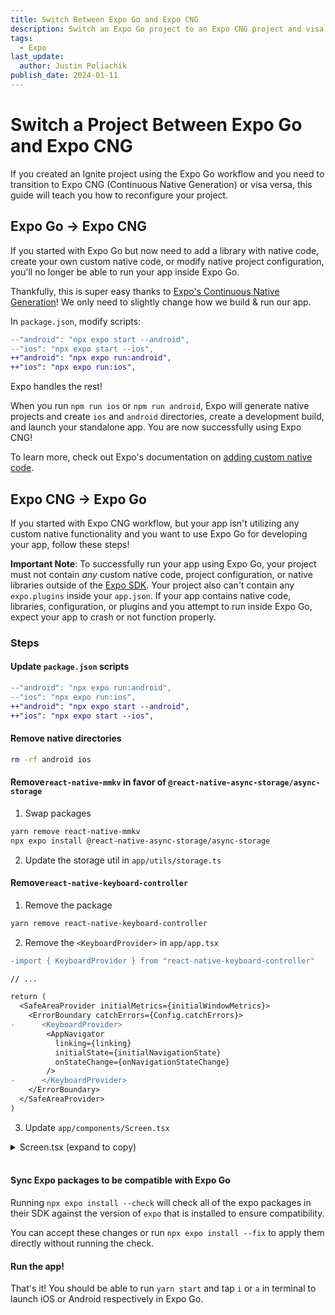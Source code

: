 ```yaml
---
title: Switch Between Expo Go and Expo CNG
description: Switch an Expo Go project to an Expo CNG project and visa versa
tags:
  - Expo
last_update:
  author: Justin Poliachik
publish_date: 2024-01-11
---
```


# Switch a Project Between Expo Go and Expo CNG

If you created an Ignite project using the Expo Go workflow and you need to transition to Expo CNG (Continuous Native Generation) or visa versa, this guide will teach you how to reconfigure your project.

## Expo Go -> Expo CNG

If you started with Expo Go but now need to add a library with native code, create your own custom native code, or modify native project configuration, you'll no longer be able to run your app inside Expo Go.

Thankfully, this is super easy thanks to [Expo's Continuous Native Generation](https://docs.expo.dev/workflow/continuous-native-generation/)!
We only need to slightly change how we build & run our app.

In `package.json`, modify scripts:

```diff
--"android": "npx expo start --android",
--"ios": "npx expo start --ios",
++"android": "npx expo run:android",
++"ios": "npx expo run:ios",
```

Expo handles the rest!

When you run `npm run ios` or `npm run android`, Expo will generate native projects and create `ios` and `android` directories, create a development build, and launch your standalone app. You are now successfully using Expo CNG!

To learn more, check out Expo's documentation on [adding custom native code](https://docs.expo.dev/workflow/customizing/).

## Expo CNG -> Expo Go

If you started with Expo CNG workflow, but your app isn't utilizing any custom native functionality and you want to use Expo Go for developing your app, follow these steps!

**Important Note**: To successfully run your app using Expo Go, your project must not contain _any_ custom native code, project configuration, or native libraries outside of the [Expo SDK](https://docs.expo.dev/versions/latest/). Your project also can't contain any `expo.plugins` inside your `app.json`. If your app contains native code, libraries, configuration, or plugins and you attempt to run inside Expo Go, expect your app to crash or not function properly.

### Steps

#### Update `package.json` scripts

```diff
--"android": "npx expo run:android",
--"ios": "npx expo run:ios",
++"android": "npx expo start --android",
++"ios": "npx expo start --ios",
```

#### Remove native directories

```bash
rm -rf android ios
```

#### Remove`react-native-mmkv` in favor of `@react-native-async-storage/async-storage`

1. Swap packages

```bash
yarn remove react-native-mmkv
npx expo install @react-native-async-storage/async-storage
```

2. Update the storage util in `app/utils/storage.ts`

#### Remove`react-native-keyboard-controller`

1. Remove the package

```bash
yarn remove react-native-keyboard-controller
```

2. Remove the `<KeyboardProvider>` in `app/app.tsx`

```diff
-import { KeyboardProvider } from "react-native-keyboard-controller"

// ...

return (
  <SafeAreaProvider initialMetrics={initialWindowMetrics}>
    <ErrorBoundary catchErrors={Config.catchErrors}>
-      <KeyboardProvider>
        <AppNavigator
          linking={linking}
          initialState={initialNavigationState}
          onStateChange={onNavigationStateChange}
        />
-      </KeyboardProvider>
    </ErrorBoundary>
  </SafeAreaProvider>
)
```

3. Update `app/components/Screen.tsx`

<details>
  <summary>Screen.tsx (expand to copy)</summary>

```tsx title="/app/components/Screen.tsx"
import { useScrollToTop } from "@react-navigation/native";
import { StatusBar, StatusBarProps, StatusBarStyle } from "expo-status-bar";
import React, { useRef, useState } from "react";
import {
  KeyboardAvoidingView,
  KeyboardAvoidingViewProps,
  LayoutChangeEvent,
  Platform,
  ScrollView,
  ScrollViewProps,
  StyleProp,
  View,
  ViewStyle,
} from "react-native";
import { $styles } from "@/theme";
import { ExtendedEdge, useSafeAreaInsetsStyle } from "@/utils/useSafeAreaInsetsStyle";
import { useAppTheme } from "@/utils/useAppTheme";

interface BaseScreenProps {
  /**
   * Children components.
   */
  children?: React.ReactNode;
  /**
   * Style for the outer content container useful for padding & margin.
   */
  style?: StyleProp<ViewStyle>;
  /**
   * Style for the inner content container useful for padding & margin.
   */
  contentContainerStyle?: StyleProp<ViewStyle>;
  /**
   * Override the default edges for the safe area.
   */
  safeAreaEdges?: ExtendedEdge[];
  /**
   * Background color
   */
  backgroundColor?: string;
  /**
   * Status bar setting. Defaults to dark.
   */
  statusBarStyle?: StatusBarStyle;
  /**
   * By how much should we offset the keyboard? Defaults to 0.
   */
  keyboardOffset?: number;
  /**
   * Pass any additional props directly to the StatusBar component.
   */
  StatusBarProps?: StatusBarProps;
  /**
   * Pass any additional props directly to the KeyboardAvoidingView component.
   */
  KeyboardAvoidingViewProps?: KeyboardAvoidingViewProps;
}

interface FixedScreenProps extends BaseScreenProps {
  preset?: "fixed";
}
interface ScrollScreenProps extends BaseScreenProps {
  preset?: "scroll";
  /**
   * Should keyboard persist on screen tap. Defaults to handled.
   * Only applies to scroll preset.
   */
  keyboardShouldPersistTaps?: "handled" | "always" | "never";
  /**
   * Pass any additional props directly to the ScrollView component.
   */
  ScrollViewProps?: ScrollViewProps;
}

interface AutoScreenProps extends Omit<ScrollScreenProps, "preset"> {
  preset?: "auto";
  /**
   * Threshold to trigger the automatic disabling/enabling of scroll ability.
   * Defaults to `{ percent: 0.92 }`.
   */
  scrollEnabledToggleThreshold?: { percent?: number; point?: number };
}

export type ScreenProps = ScrollScreenProps | FixedScreenProps | AutoScreenProps;

const isIos = Platform.OS === "ios";

type ScreenPreset = "fixed" | "scroll" | "auto";

/**
 * @param {ScreenPreset?} preset - The preset to check.
 * @returns {boolean} - Whether the preset is non-scrolling.
 */
function isNonScrolling(preset?: ScreenPreset) {
  return !preset || preset === "fixed";
}

/**
 * Custom hook that handles the automatic enabling/disabling of scroll ability based on the content size and screen size.
 * @param {UseAutoPresetProps} props - The props for the `useAutoPreset` hook.
 * @returns {{boolean, Function, Function}} - The scroll state, and the `onContentSizeChange` and `onLayout` functions.
 */
function useAutoPreset(props: AutoScreenProps): {
  scrollEnabled: boolean;
  onContentSizeChange: (w: number, h: number) => void;
  onLayout: (e: LayoutChangeEvent) => void;
} {
  const { preset, scrollEnabledToggleThreshold } = props;
  const { percent = 0.92, point = 0 } = scrollEnabledToggleThreshold || {};

  const scrollViewHeight = useRef<null | number>(null);
  const scrollViewContentHeight = useRef<null | number>(null);
  const [scrollEnabled, setScrollEnabled] = useState(true);

  function updateScrollState() {
    if (scrollViewHeight.current === null || scrollViewContentHeight.current === null) return;

    // check whether content fits the screen then toggle scroll state according to it
    const contentFitsScreen = (function () {
      if (point) {
        return scrollViewContentHeight.current < scrollViewHeight.current - point;
      } else {
        return scrollViewContentHeight.current < scrollViewHeight.current * percent;
      }
    })();

    // content is less than the size of the screen, so we can disable scrolling
    if (scrollEnabled && contentFitsScreen) setScrollEnabled(false);

    // content is greater than the size of the screen, so let's enable scrolling
    if (!scrollEnabled && !contentFitsScreen) setScrollEnabled(true);
  }

  /**
   * @param {number} w - The width of the content.
   * @param {number} h - The height of the content.
   */
  function onContentSizeChange(w: number, h: number) {
    // update scroll-view content height
    scrollViewContentHeight.current = h;
    updateScrollState();
  }

  /**
   * @param {LayoutChangeEvent} e = The layout change event.
   */
  function onLayout(e: LayoutChangeEvent) {
    const { height } = e.nativeEvent.layout;
    // update scroll-view  height
    scrollViewHeight.current = height;
    updateScrollState();
  }

  // update scroll state on every render
  if (preset === "auto") updateScrollState();

  return {
    scrollEnabled: preset === "auto" ? scrollEnabled : true,
    onContentSizeChange,
    onLayout,
  };
}

/**
 * @param {ScreenProps} props - The props for the `ScreenWithoutScrolling` component.
 * @returns {JSX.Element} - The rendered `ScreenWithoutScrolling` component.
 */
function ScreenWithoutScrolling(props: ScreenProps) {
  const { style, contentContainerStyle, children } = props;
  return (
    <View style={[$outerStyle, style]}>
      <View style={[$innerStyle, contentContainerStyle]}>{children}</View>
    </View>
  );
}

/**
 * @param {ScreenProps} props - The props for the `ScreenWithScrolling` component.
 * @returns {JSX.Element} - The rendered `ScreenWithScrolling` component.
 */
function ScreenWithScrolling(props: ScreenProps) {
  const {
    children,
    keyboardShouldPersistTaps = "handled",
    contentContainerStyle,
    ScrollViewProps,
    style,
  } = props as ScrollScreenProps;

  const ref = useRef<ScrollView>(null);

  const { scrollEnabled, onContentSizeChange, onLayout } = useAutoPreset(props as AutoScreenProps);

  // Add native behavior of pressing the active tab to scroll to the top of the content
  // More info at: https://reactnavigation.org/docs/use-scroll-to-top/
  useScrollToTop(ref);

  return (
    <ScrollView
      {...{ keyboardShouldPersistTaps, scrollEnabled, ref }}
      {...ScrollViewProps}
      onLayout={(e) => {
        onLayout(e);
        ScrollViewProps?.onLayout?.(e);
      }}
      onContentSizeChange={(w: number, h: number) => {
        onContentSizeChange(w, h);
        ScrollViewProps?.onContentSizeChange?.(w, h);
      }}
      style={[$outerStyle, ScrollViewProps?.style, style]}
      contentContainerStyle={[
        $innerStyle,
        ScrollViewProps?.contentContainerStyle,
        contentContainerStyle,
      ]}
    >
      {children}
    </ScrollView>
  );
}

/**
 * Represents a screen component that provides a consistent layout and behavior for different screen presets.
 * The `Screen` component can be used with different presets such as "fixed", "scroll", or "auto".
 * It handles safe area insets, status bar settings, keyboard avoiding behavior, and scrollability based on the preset.
 * @see [Documentation and Examples]{@link https://docs.infinite.red/ignite-cli/boilerplate/app/components/Screen/}
 * @param {ScreenProps} props - The props for the `Screen` component.
 * @returns {JSX.Element} The rendered `Screen` component.
 */
export function Screen(props: ScreenProps) {
  const {
    theme: { colors },
    themeContext,
  } = useAppTheme();
  const {
    backgroundColor,
    KeyboardAvoidingViewProps,
    keyboardOffset = 0,
    safeAreaEdges,
    StatusBarProps,
    statusBarStyle,
  } = props;

  const $containerInsets = useSafeAreaInsetsStyle(safeAreaEdges);

  return (
    <View
      style={[
        $containerStyle,
        { backgroundColor: backgroundColor || colors.background },
        $containerInsets,
      ]}
    >
      <StatusBar
        style={statusBarStyle || (themeContext === "dark" ? "light" : "dark")}
        {...StatusBarProps}
      />

      <KeyboardAvoidingView
        behavior={isIos ? "padding" : "height"}
        keyboardVerticalOffset={keyboardOffset}
        {...KeyboardAvoidingViewProps}
        style={[$styles.flex1, KeyboardAvoidingViewProps?.style]}
      >
        {isNonScrolling(props.preset) ? (
          <ScreenWithoutScrolling {...props} />
        ) : (
          <ScreenWithScrolling {...props} />
        )}
      </KeyboardAvoidingView>
    </View>
  );
}

const $containerStyle: ViewStyle = {
  flex: 1,
  height: "100%",
  width: "100%",
};

const $outerStyle: ViewStyle = {
  flex: 1,
  height: "100%",
  width: "100%",
};

const $innerStyle: ViewStyle = {
  justifyContent: "flex-start",
  alignItems: "stretch",
};
```

</details>
<br />

#### Sync Expo packages to be compatible with Expo Go

Running `npx expo install --check` will check all of the expo packages in their SDK against the version of `expo` that is installed to ensure compatibility.

You can accept these changes or run `npx expo install --fix` to apply them directly without running the check.

#### Run the app!

That's it! You should be able to run `yarn start` and tap `i` or `a` in terminal to launch iOS or Android respectively in Expo Go.
